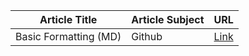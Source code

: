 | Article Title | Article Subject | URL |
| ------------- | -------------- | --- |
| Basic Formatting (MD) | Github | [Link](https://docs.github.com/en/github/writing-on-github/getting-started-with-writing-and-formatting-on-github/basic-writing-and-formatting-syntax)
